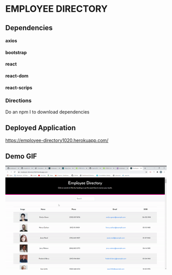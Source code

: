 # EMPLOYEE DIRECTORY

## Dependencies

#### axios

#### bootstrap

#### react

#### react-dom

#### react-scrips

### Directions

Do an npm I to download dependencies

## Deployed Application

https://employee-directory1020.herokuapp.com/

## Demo GIF

![Employee Directory](/employee.gif.gif)
